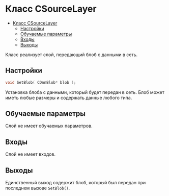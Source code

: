 # Класс CSourceLayer

<!-- TOC -->

- [Класс CSourceLayer](#класс-csourcelayer)
    - [Настройки](#настройки)
    - [Обучаемые параметры](#обучаемые-параметры)
    - [Входы](#входы)
    - [Выходы](#выходы)

<!-- /TOC -->

Класс реализует слой, передающий блоб с данными в сеть.

## Настройки

```c++
void SetBlob( CDnnBlob* blob );
```

Установка блоба с данными, который будет передан в сеть. Блоб может иметь любые размеры и содержать данные любого типа.

## Обучаемые параметры

Слой не имеет обучаемых параметров.

## Входы

Слой не имеет входов.

## Выходы

Единственный выход содержит блоб, который был передан при последнем вызове `SetBlob()`.
